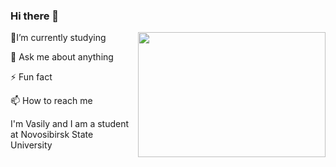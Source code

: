 ### Hi there 👋

<body>
<div id="header" align="left">
<img src="https://media.giphy.com/media/ToMjGpyHdJiioVfdtK0/giphy.gif" align="right" width="300" height="200" />
  <p> 🌱I’m currently studying </p>
  <p> 💬 Ask me about anything </p>
  <p> ⚡ Fun fact </p>
  <p> 📫 How to reach me </p>
</div>
</body>

I'm Vasily and I am a student at Novosibirsk State University





